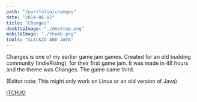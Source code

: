 ```yaml
---
path: "/portfolio/changes"
date: "2014-06-02"
title: "Changes"
desktopImage: "./desktop.png"
mobileImage: "./thumb.png"
tools: "SLICK2D AND JAVA"
---
```

Changes is one of my earlier game jam games. Created for an old budding community (IndieRising), for their first game jam. It was made in 48 hours and the theme was Changes. The game came third.

(Editor note: This might only work on Linux or an old version of Java)

[ITCH.IO](https://slowpoke.itch.io/changes)
